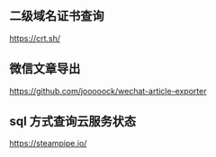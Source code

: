 ## 二级域名证书查询
https://crt.sh/

## 微信文章导出
https://github.com/jooooock/wechat-article-exporter

## sql 方式查询云服务状态
https://steampipe.io/
